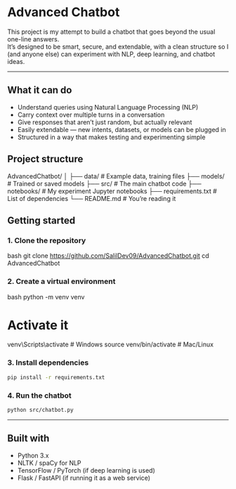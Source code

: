 
# Advanced Chatbot  

This project is my attempt to build a chatbot that goes beyond the usual one-line answers.  
It’s designed to be smart, secure, and extendable, with a clean structure so I (and anyone else) can experiment with NLP, deep learning, and chatbot ideas.  

---

## What it can do
- Understand queries using Natural Language Processing (NLP)  
- Carry context over multiple turns in a conversation  
- Give responses that aren’t just random, but actually relevant  
- Easily extendable — new intents, datasets, or models can be plugged in  
- Structured in a way that makes testing and experimenting simple  



## Project structure


AdvancedChatbot/
│
├── data/            # Example data, training files
├── models/          # Trained or saved models
├── src/             # The main chatbot code
├── notebooks/       # My experiment Jupyter notebooks
├── requirements.txt # List of dependencies
└── README.md        # You’re reading it



## Getting started  

### 1. Clone the repository
bash
git clone https://github.com/SalilDev09/AdvancedChatbot.git
cd AdvancedChatbot


### 2. Create a virtual environment

bash
python -m venv venv
# Activate it
venv\Scripts\activate   # Windows
source venv/bin/activate # Mac/Linux


### 3. Install dependencies

```bash
pip install -r requirements.txt
```

### 4. Run the chatbot

```bash
python src/chatbot.py
```

---

## Built with

* Python 3.x
* NLTK / spaCy for NLP
* TensorFlow / PyTorch (if deep learning is used)
* Flask / FastAPI (if running it as a web service)






